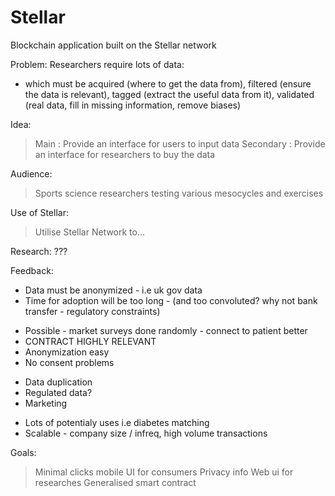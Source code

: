 # Stellar
Blockchain application built on the Stellar network

Problem:
Researchers require lots of data:
- which must be acquired (where to get the data from), filtered (ensure the data is relevant), tagged (extract the useful data from it), validated (real data, fill in missing information, remove biases)

Idea:
> Main : Provide an interface for users to input data
> Secondary : Provide an interface for researchers to buy the data

Audience:
> Sports science researchers testing various mesocycles and exercises

Use of Stellar:
> Utilise Stellar Network to...

Research:
???

Feedback:
- Data must be anonymized - i.e uk gov data
- Time for adoption will be too long - (and too convoluted? why not bank transfer - regulatory constraints)
+ Possible - market surveys done randomly - connect to patient better
+ CONTRACT HIGHLY RELEVANT
+ Anonymization easy
+ No consent problems
- Data duplication
- Regulated data?
- Marketing
+ Lots of potentialy uses i.e diabetes matching
+ Scalable - company size / infreq, high volume transactions

Goals:
> Minimal clicks mobile UI for consumers
> Privacy info
> Web ui for researches
> Generalised smart contract
